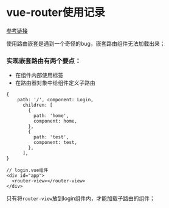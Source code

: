 # vue-router使用记录

[参考链接](https://segmentfault.com/a/1190000011122991)



使用路由嵌套是遇到一个奇怪的bug，嵌套路由组件无法加载出来；

### 实现嵌套路由有两个要点：

- 在组件内部使用<router-view>标签
- 在路由器对象中给组件定义子路由

```
{
    path: '/', component: Login,
      children: [
        {
          path: 'home',
          component: home,
        },
        {
          path: 'test',
          component: test,
        },
      ],
}
```



```
// login.vue组件
<div id="app">
  <router-view></router-view>
</div>
```

只有将`router-view`放到login组件内，才能加载子路由的组件；